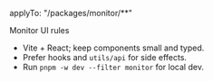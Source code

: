 applyTo: "/packages/monitor/**"

Monitor UI rules
- Vite + React; keep components small and typed.
- Prefer hooks and `utils/api` for side effects.
- Run `pnpm -w dev --filter monitor` for local dev.
